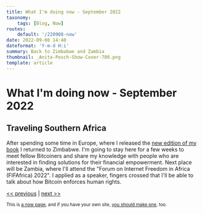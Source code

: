 ```yaml
---
title: What I'm doing now - September 2022
taxonomy:
    tags: [Blog, Now]
routes:
    default: '/220908-now'
date: 2022-09-08 14:40
dateformat: 'Y-m-d H:i'
summary: Back to Zimbabwe and Zambia
thumbnail: _Anita-Posch-Show-Cover-700.png
template: article
---
```


# What I'm doing now - September 2022

## Traveling Southern Africa

After spending some time in Europe, where I released the [new edition of my book](https://learnbitcoin.link) I returned to Zimbabwe. I'm going to stay here for a few weeks to meet fellow Bitcoiners and share my knowledge with people who are interested in finding solutions for their financial empowerment. Next place will be Zambia, where I'll attend the "Forum on Internet Freedom in Africa (FIFAfrica) 2022". I applied as a speaker, fingers crossed that I'll be able to talk about how Bitcoin enforces human rights.

[<< previous](/220619-now) | [next >>](/230117-now)

<small>This is [a now page](https://nownownow.com/about), and if you have your own site, [you should make one](https://nownownow.com/about), too.</small>